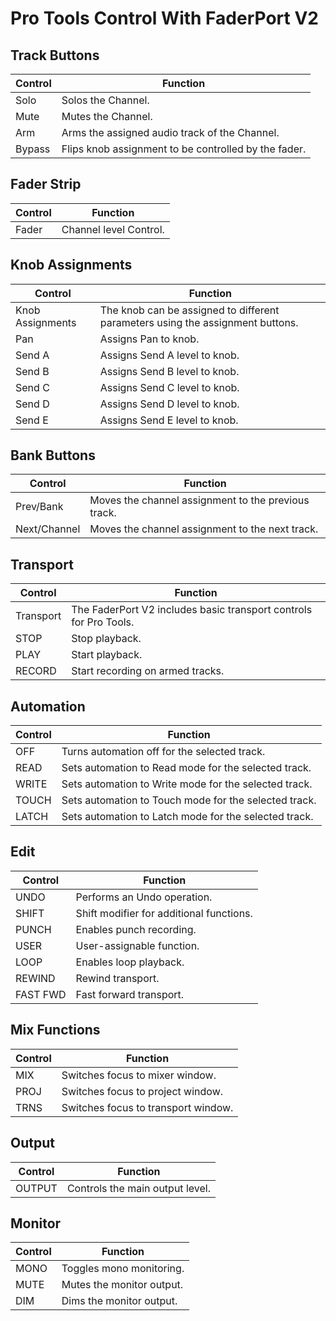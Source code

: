 # Pro Tools Control With FaderPort V2

## Track Buttons
| Control | Function |
|---------|----------|
| Solo | Solos the Channel. |
| Mute | Mutes the Channel. |
| Arm | Arms the assigned audio track of the Channel. |
| Bypass | Flips knob assignment to be controlled by the fader. |

## Fader Strip
| Control | Function |
|---------|----------|
| Fader | Channel level Control. |

## Knob Assignments
| Control | Function |
|---------|----------|
| Knob Assignments | The knob can be assigned to different parameters using the assignment buttons. |
| Pan | Assigns Pan to knob. |
| Send A | Assigns Send A level to knob. |
| Send B | Assigns Send B level to knob. |
| Send C | Assigns Send C level to knob. |
| Send D | Assigns Send D level to knob. |
| Send E | Assigns Send E level to knob. |

## Bank Buttons
| Control | Function |
|---------|----------|
| Prev/Bank | Moves the channel assignment to the previous track. |
| Next/Channel | Moves the channel assignment to the next track. |

## Transport
| Control | Function |
|---------|----------|
| Transport | The FaderPort V2 includes basic transport controls for Pro Tools. |
| STOP | Stop playback. |
| PLAY | Start playback. |
| RECORD | Start recording on armed tracks. |

## Automation
| Control | Function |
|---------|----------|
| OFF | Turns automation off for the selected track. |
| READ | Sets automation to Read mode for the selected track. |
| WRITE | Sets automation to Write mode for the selected track. |
| TOUCH | Sets automation to Touch mode for the selected track. |
| LATCH | Sets automation to Latch mode for the selected track. |

## Edit
| Control | Function |
|---------|----------|
| UNDO | Performs an Undo operation. |
| SHIFT | Shift modifier for additional functions. |
| PUNCH | Enables punch recording. |
| USER | User-assignable function. |
| LOOP | Enables loop playback. |
| REWIND | Rewind transport. |
| FAST FWD | Fast forward transport. |

## Mix Functions
| Control | Function |
|---------|----------|
| MIX | Switches focus to mixer window. |
| PROJ | Switches focus to project window. |
| TRNS | Switches focus to transport window. |

## Output
| Control | Function |
|---------|----------|
| OUTPUT | Controls the main output level. |

## Monitor
| Control | Function |
|---------|----------|
| MONO | Toggles mono monitoring. |
| MUTE | Mutes the monitor output. |
| DIM | Dims the monitor output. |